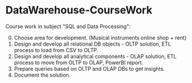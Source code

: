# DataWarehouse-CourseWork

Course work in subject "SQL and Data Processing":

0. Choose area for development. (Musical instruments online shop + rent)
1. Design and develop all relational DB objects - OLTP solution, ETL process to load from CSV to OLTP.
2. Design and develop all analytical components - OLAP solution, ETL process to move from OLTP to OLAP, PowerBI report.
3. Prepare queries based on OLTP and OLAP DBs to get insights.
4. Document the solution.
